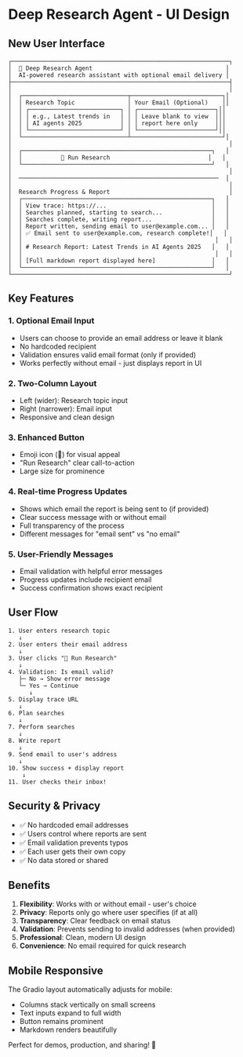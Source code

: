# Deep Research Agent - UI Design

## New User Interface

```
┌──────────────────────────────────────────────────────────────┐
│  🔬 Deep Research Agent                                      │
│  AI-powered research assistant with optional email delivery │
├──────────────────────────────────────────────────────────────┤
│                                                              │
│  ┌──────────────────────────────┬──────────────────────────┐│
│  │ Research Topic               │ Your Email (Optional)    ││
│  │ ┌──────────────────────────┐ │ ┌──────────────────────┐││
│  │ │ e.g., Latest trends in   │ │ │ Leave blank to view  │││
│  │ │ AI agents 2025           │ │ │ report here only     │││
│  │ └──────────────────────────┘ │ └──────────────────────┘││
│  └──────────────────────────────┴──────────────────────────┘│
│                                                              │
│  ┌──────────────────────────────────────────────────────┐   │
│  │           🚀 Run Research                            │   │
│  └──────────────────────────────────────────────────────┘   │
│                                                              │
│  ─────────────────────────────────────────────────────────  │
│                                                              │
│  Research Progress & Report                                  │
│  ┌──────────────────────────────────────────────────────┐   │
│  │ View trace: https://...                              │   │
│  │ Searches planned, starting to search...              │   │
│  │ Searches complete, writing report...                 │   │
│  │ Report written, sending email to user@example.com... │   │
│  │ ✅ Email sent to user@example.com, research complete!│   │
│  │                                                       │   │
│  │ # Research Report: Latest Trends in AI Agents 2025   │   │
│  │                                                       │   │
│  │ [Full markdown report displayed here]                │   │
│  └──────────────────────────────────────────────────────┘   │
└──────────────────────────────────────────────────────────────┘
```

## Key Features

### 1. **Optional Email Input**

- Users can choose to provide an email address or leave it blank
- No hardcoded recipient
- Validation ensures valid email format (only if provided)
- Works perfectly without email - just displays report in UI

### 2. **Two-Column Layout**

- Left (wider): Research topic input
- Right (narrower): Email input
- Responsive and clean design

### 3. **Enhanced Button**

- Emoji icon (🚀) for visual appeal
- "Run Research" clear call-to-action
- Large size for prominence

### 4. **Real-time Progress Updates**

- Shows which email the report is being sent to (if provided)
- Clear success message with or without email
- Full transparency of the process
- Different messages for "email sent" vs "no email"

### 5. **User-Friendly Messages**

- Email validation with helpful error messages
- Progress updates include recipient email
- Success confirmation shows exact recipient

## User Flow

```
1. User enters research topic
   ↓
2. User enters their email address
   ↓
3. User clicks "🚀 Run Research"
   ↓
4. Validation: Is email valid?
   ├─ No → Show error message
   └─ Yes → Continue
      ↓
5. Display trace URL
   ↓
6. Plan searches
   ↓
7. Perform searches
   ↓
8. Write report
   ↓
9. Send email to user's address
   ↓
10. Show success + display report
    ↓
11. User checks their inbox!
```

## Security & Privacy

- ✅ No hardcoded email addresses
- ✅ Users control where reports are sent
- ✅ Email validation prevents typos
- ✅ Each user gets their own copy
- ✅ No data stored or shared

## Benefits

1. **Flexibility**: Works with or without email - user's choice
2. **Privacy**: Reports only go where user specifies (if at all)
3. **Transparency**: Clear feedback on email status
4. **Validation**: Prevents sending to invalid addresses (when provided)
5. **Professional**: Clean, modern UI design
6. **Convenience**: No email required for quick research

## Mobile Responsive

The Gradio layout automatically adjusts for mobile:

- Columns stack vertically on small screens
- Text inputs expand to full width
- Button remains prominent
- Markdown renders beautifully

Perfect for demos, production, and sharing! 🎉
